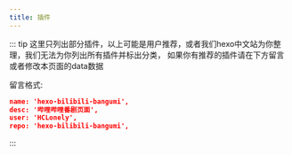 ```yaml
---
title: 插件
---
```


<plugins-recommend></plugins-recommend>

::: tip
这里只列出部分插件，以上可能是用户推荐，或者我们hexo中文站为你整理，我们无法为你列出所有插件并标出分类， 如果你有推荐的插件请在下方留言或者修改本页面的data数据

留言格式:
```json
name: 'hexo-bilibili-bangumi', 
desc: '哔哩哔哩番剧页面',
user: 'HCLonely',
repo: 'hexo-bilibili-bangumi',
```
:::